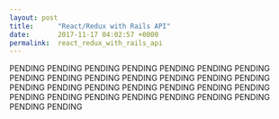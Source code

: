 ```yaml
---
layout: post
title:      "React/Redux with Rails API"
date:       2017-11-17 04:02:57 +0000
permalink:  react_redux_with_rails_api
---
```



PENDING
PENDING
PENDING
PENDING
PENDING
PENDING
PENDING
PENDING
PENDING
PENDING
PENDING
PENDING
PENDING
PENDING
PENDING
PENDING
PENDING
PENDING
PENDING
PENDING
PENDING
PENDING
PENDING
PENDING
PENDING
PENDING
PENDING
PENDING
PENDING
PENDING
































